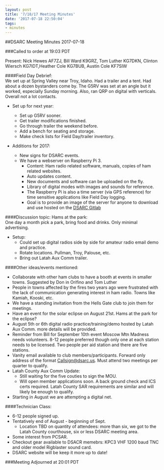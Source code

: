 ```yaml
---
layout: post
title: '7/18/17 Meeting Minutes'
date: '2017-07-18 22:50:04'
tags:
- minutes
---
```



##DSARC Meeting Minutes 2017-07-18

###Called to order at 19:03 PDT

Present: Nick Hewes AF7ZJ, Bill Ward K9GRZ, Tom Luther KG7DKN, Clinton Wiersch KG7IDT,Heather Cole KG7BUB, Austin Cole KF7SIW

####Field Day Debrief:  
We set up at Spring Valley near Troy, Idaho. Had a trailer and a tent. Had about a dozen bystanders come by. The G5RV was set at an angle but it worked, especially Sunday morning. Also, ran QRP on digital with verticals.  Overall not a lot contacts. 

* Set up for next year: 
    * Set up G5RV sooner.
    * Get trailer modifications finished. 
    * Go through trailer the weekend before.
    * Add a bench for seating and storage. 
    * Make check lists for Field Day/trailer inventory. 
    
* Additions for 2017: 
    * New signs for DSARC events. 
    * We have a webserver on Raspberry Pi 3.
        * Content: Ham radio related software, manuals, copies of ham related websites.
        * Auto updates content. 
        * New documents and software can be uploaded on the fly. 
        * Library of digital modes with images and sounds for reference. 
        * The Raspberry Pi is also a time server (via GPS reference) for time sensitive applications like Field Day logging.
        * Goal is to provide an image of the server for anyone to download and use hosted on the [DSARC Gitlab](https://gitlab.com/dsarc)

####Discussion topic: Hams at the park:  
One day a month pick a park, bring food and drinks. Only minimal advertising. 

* Setup:
    * Could set up digital radios side by side for amateur radio email demo and practice.
    * Rotate locations. Pullman, Troy, Palouse, etc. 
    * Bring out Latah Aux Comm trailer. 

####Other ideas/events mentioned:  

* Collaborate with other ham clubs to have a booth at events in smaller towns. Suggested by Don in Orifino and Tom Luther 
* People in towns affected by the fires two years ago were frustrated with the lack of communication generating interest in ham radio. Towns like Kamiah, Kooski, etc.
* We have a standing invitation from the Hells Gate club to join them for meetings.
* Have an event for the solar eclipse on August 21st. Hams at the park for the eclipse? 
* August 5th or 6th digital radio practice/training/demo hosted by Latah Aux Comm. more details will be provided.
* Reminder from Bill for September 10th event Moscow Mtn Madness needs volunteers. 8-12 people preferred though only one at each station needs to be licensed. Two people per aid station and there are five stations.
* Vanity email available to club members/participants. Forward only address of the format Callsign@dsarc.us. Must attend two meetings per quarter to qualify.
* Latah County Aux Comm Update: 
    * Still waiting for the five couties to sign the MOU. 
    * Will open member applications soon. A back ground check and ICS certs required. Latah County SAR requirements are similar and will likely be enough to qualify.
* Starting in August we are attempting a digital net.

####Technician Class:  
* 6-12 people signed up.
* Tentatively end of August - beginning of Sept.
    * Location TBD on quantity of attendees:  more than six, we got to the Latah County courthouse, six or less DSARC meeting area. 
* Some interest from PCSAR. 
* Checkout gear available to DSACR memebrs: KPC3 VHF 1200 baud TNC and older model Rigblaster sound card.
* DSARC website will be keep it more up to date!

###Meeting Adjourned at 20:01 PDT

